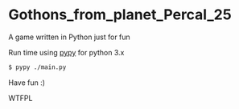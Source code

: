 # Gothons_from_planet_Percal_25

A game written in Python just for fun

Run time using [pypy](https://www.pypy.org/) for python 3.x

```sh
$ pypy ./main.py
```

Have fun :) 

<a href="http://www.wtfpl.net/"><img
       src="http://www.wtfpl.net/wp-content/uploads/2012/12/wtfpl-badge-4.png"
       width="80" height="15" alt="WTFPL" /></a>
